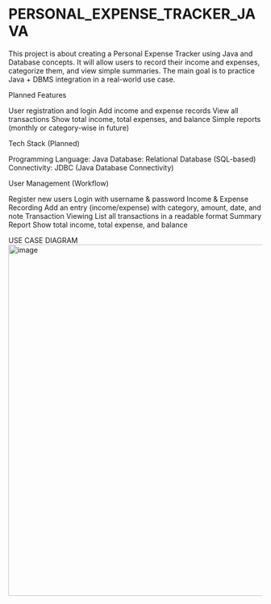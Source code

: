 # PERSONAL_EXPENSE_TRACKER_JAVA
This project is about creating a Personal Expense Tracker using Java and Database concepts.
It will allow users to record their income and expenses, categorize them, and view simple summaries.
The main goal is to practice Java + DBMS integration in a real-world use case.

Planned Features

User registration and login
Add income and expense records
View all transactions
Show total income, total expenses, and balance
Simple reports (monthly or category-wise in future)

Tech Stack (Planned)

Programming Language: Java
Database: Relational Database (SQL-based)
Connectivity: JDBC (Java Database Connectivity)

User Management (Workflow)

Register new users
Login with username & password
Income & Expense Recording
Add an entry (income/expense) with category, amount, date, and note
Transaction Viewing
List all transactions in a readable format
Summary Report
Show total income, total expense, and balance

USE CASE DIAGRAM
<img width="613" height="696" alt="image" src="https://github.com/user-attachments/assets/03ba505d-05b8-4b8e-ab77-59d41ced9dfa" />



